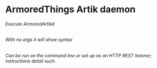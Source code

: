 # ArmoredThings Artik daemon
###### Execute ArmoredArtikd
###### With no args it will show syntax
###### Can be run on the command line or set up as an HTTP REST listener; instructions detail such.
